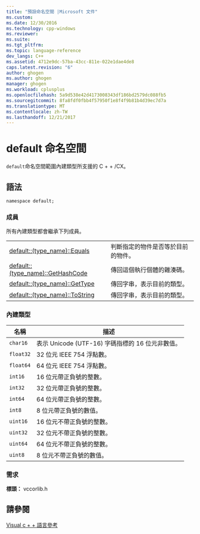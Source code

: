 ```yaml
---
title: "預設命名空間 |Microsoft 文件"
ms.custom: 
ms.date: 12/30/2016
ms.technology: cpp-windows
ms.reviewer: 
ms.suite: 
ms.tgt_pltfrm: 
ms.topic: language-reference
dev_langs: C++
ms.assetid: 4712e9dc-57ba-43cc-811e-022e1dae4de8
caps.latest.revision: "6"
author: ghogen
ms.author: ghogen
manager: ghogen
ms.workload: cplusplus
ms.openlocfilehash: 5a9d538e42d4173008343df186bd2579dc088fb5
ms.sourcegitcommit: 8fa8fdf0fbb4f57950f1e8f4f9b81b4d39ec7d7a
ms.translationtype: MT
ms.contentlocale: zh-TW
ms.lasthandoff: 12/21/2017
---
```

# <a name="default-namespace"></a>default 命名空間
`default`命名空間範圍內建類型所支援的 C + + /CX。  
  
## <a name="syntax"></a>語法  
  
```  
namespace default;  
```  
  
### <a name="members"></a>成員  
 所有內建類型都會繼承下列成員。  
  
|||  
|-|-|  
|[default::(type_name)::Equals](../cppcx/default-type-name-equals-method.md)|判斷指定的物件是否等於目前的物件。|  
|[default::(type_name)::GetHashCode](../cppcx/default-type-name-gethashcode-method.md)|傳回這個執行個體的雜湊碼。|  
|[default::(type_name)::GetType](../cppcx/default-type-name-gettype-method.md)|傳回字串，表示目前的類型。|  
|[default::(type_name)::ToString](../cppcx/default-type-name-tostring-method.md)|傳回字串，表示目前的類型。|  
  
### <a name="built-in-types"></a>內建類型  
  
|名稱|描述|  
|----------|-----------------|  
|`char16`|表示 Unicode (UTF-16) 字碼指標的 16 位元非數值。|  
|`float32`|32 位元 IEEE 754 浮點數。|  
|`float64`|64 位元 IEEE 754 浮點數。|  
|`int16`|16 位元帶正負號的整數。|  
|`int32`|32 位元帶正負號的整數。|  
|`int64`|64 位元帶正負號的整數。|  
|`int8`|8 位元帶正負號的數值。|  
|`uint16`|16 位元不帶正負號的整數。|  
|`uint32`|32 位元不帶正負號的整數。|  
|`uint64`|64 位元不帶正負號的整數。|  
|`uint8`|8 位元不帶正負號的數值。|  
  
### <a name="requirements"></a>需求  
 **標頭：** vccorlib.h  
  
## <a name="see-also"></a>請參閱  
 [Visual c + + 語言參考](../cppcx/visual-c-language-reference-c-cx.md)